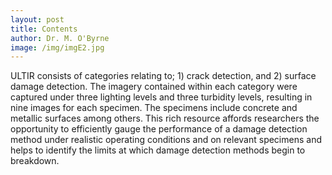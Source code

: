 ```yaml
--- 
layout: post
title: Contents
author: Dr. M. O'Byrne
image: /img/imgE2.jpg
---
```


ULTIR consists of categories relating to; 1) crack detection, and 2) surface damage detection. The imagery contained within each category were captured under three lighting levels and three turbidity levels, resulting in nine images for each specimen. The specimens include concrete and metallic surfaces among others. This rich resource affords researchers the opportunity to efficiently gauge the performance of a damage detection method under realistic operating conditions and on relevant specimens and helps to identify the limits at which damage detection methods begin to breakdown.